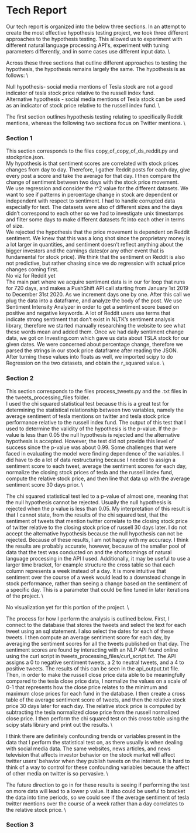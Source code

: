 # Tech Report

Our tech report is organized into the below three sections. In an attempt to create the most
effective hypothesis testing project, we took three different approaches to the hypothesis testing. This allowed us to experiment with different natural language processing API's, 
experiment with tuning parameters differently, and in some cases use different input data. \

Across these three sections that outline different approaches to testing the hypothesis, the hypothesis remains largely the same. The hypothesis is as follows: \

Null hypothesis- social media mentions of Tesla stock are not a good indicator of tesla stock price relative to the russell index fund. \
Alternative hypothesis - social media mentions of Tesla stock can be used as an indicator of stock price relative to the russell index fund. \

The first section outlines hypothesis testing relating to specifically Reddit mentions, whereas the following two sections focus on Twitter mentions. \

### Section 1 ###
This section corresponds to the files copy_of_copy_of_ds_reddit.py and stockprice.json. \
My hypothesis is that sentiment scores are correlated with stock prices changes from day to day. Therefore, I gather Reddit posts for each day, give every post a score and take the average for that day. I then compare the change of sentiment between two days with the stock price movement. \
We use regression and consider the r^2 value for the different datasets. We want to see if patterns in percentage change in stock are dependent or independent with respect to sentiment. I had to handle corrupted data especially for text. The datasets were also of different sizes and the days didn’t correspond to each other so we had to investigate unix timestamps and filter some days to make different datasets fit into each other in terms of size. \
We rejected the hypothesis that the price movement is dependent on Reddit sentiment. We knew that this was a long shot since the proprietary money is a lot larger in quantities, and sentiment doesn’t reflect anything about the bigger investors and the earnings dates(or any other event that is fundamental for stock price). We think that the sentiment on Reddit is also not predictive, but rather chasing since we do regression with actual price changes coming first. \
 No viz for Reddit yet \
The main part where we acquire sentiment data is in our for loop that runs for 720 days, and makes a PushShift API call starting from January 1st 2019 to December 31st 2020. As we increment days one by one. After this call we plug the data into a dataframe, and analyze the body of the post. We use Sentiment Intensity Analyzer in order to get a sentiment score based on positive and negative keywords. A lot of Reddit users use terms that indicate strong sentiment that don’t exist in NLTK’s sentiment analysis library, therefore we started manually researching the website to see what these words mean and added them. Once we had daily sentiment change data, we got on Investing.com which gave us data about TSLA stock for our given dates. We were concerned about percentage change, therefore we parsed the strings in our stock price dataframe after reading the JSON. After turning these values into floats as well, we imported scipy to do Regression on the two datasets, and obtain the r_squared value. \

### Section 2 ###
This section corresponds to the files process_tweets.py and the .txt files in the tweets_processing_files folder. \
I used the chi squared statistical test because this is a great test for determining the statistical relationship between two variables, namely the average sentiment of tesla mentions on twitter and tesla stock price performance relative to the russell index fund. The output of this test that I used to determine the validity of the hypothesis is the p-value. If the p-value is less than 0.05 the null hypothesis is rejected and the alternative hypothesis is accepted. However, the test did not provide this level of success since the p-value was about 0.99. Some challenges that were faced in evaluating the model were finding dependence of the variables. I did have to do a lot of data restructuring because I needed to assign a sentiment score to each tweet, average the sentiment scores for each day, normalize the closing stock prices of tesla and the russell index fund, compute the relative stock price, and then line that data up with the average sentiment score 30 days prior. \

The chi squared statistical test led to a p-value of almost one, meaning that the null hypothesis cannot be rejected. Usually the null hypothesis is rejected when the p value is less than 0.05. My interpretation of this result is that I cannot state, from the results of the chi squared test, that the sentiment of tweets that mention twitter correlate to the closing stock price of twitter relative to the closing stock price of russell 30 days later. I do not accept the alternative hypothesis because the null hypothesis can not be rejected. Because of these results, I am not happy with my accuracy.  I think the results are probably accurate, however, because of the smaller pool of data that the test was conducted on and the shortcomings of natural language processing in the API I used. Additionally, it may be useful to use a larger time bracket, for example structure the cross table so that each column represents a week instead of a day. It is more intuitive that sentiment over the course of a week would lead to a downstead change in stock performance, rather than seeing a change based on the sentiment of a specific day. This is a parameter that could be fine tuned in later iterations of the project. \

No visualization yet for this portion of the project. \

The process for how I perform the analysis is outlined below. First, I connect to the database that stores the tweets and select the text for each tweet using an sql statement. I also select the dates for each of these tweets. I then compute an average sentiment score for each day, by averaging the sentiment scores for all the tweets published on that day. The sentiment scores are found by interacting with an NLP API found online using the curl script in tweets_processing_files/curl_script.txt. The API assigns a 0 to negative sentiment tweets, a 2 to neutral tweets, and a 4 to positive tweets. The results of this can be seen in the api_output.txt file. Then, in order to make the russell close price data able to be meaningfully compared to the tesla close price data, I normalize the values on a scale of 0-1 that represents how the close price relates to the minimum and maximum close prices for each fund in the database. I then create a cross table of the average sentiment score of tweets, and then the relative stock price 30 days later for each day. The relative stock price is computed by subtracting the tesla normalized close price from the russell normalized close price. I then perform the chi squared test on this cross table using the scipy stats library and print out the results. \

I think there are definitely confounding trends or variables present in the data that I perform the statistical test on, as there usually is when dealing with social media data. The same websites, news articles, and news television that affects investor behavior on the stock market will affect twitter users’ behavior when they publish tweets on the internet. It is hard to think of a way to control for these confounding variables because the affect of other media on twitter is so pervasive. \

The future direction to go in for these results is seeing if performing the test on more data will lead to a lower p value. It also could be useful to bracket the data into time periods, so we could see if the average sentiment of tesla twitter mentions over the course of a week rather than a day correlates to the relative stock price. \

### Section 3 ###